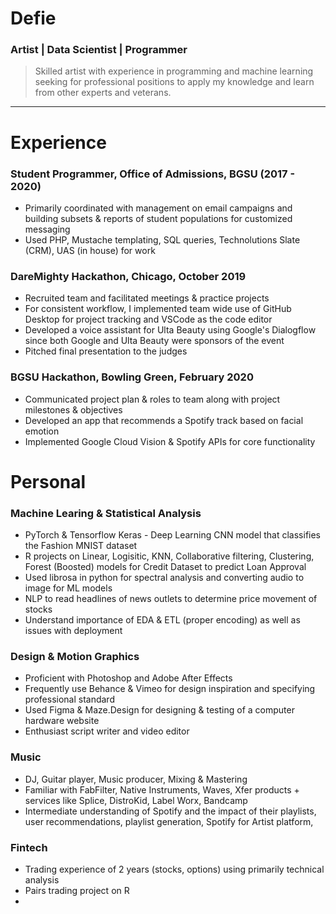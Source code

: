 # Defie
### Artist | Data Scientist | Programmer


> Skilled artist with experience in programming and machine learning seeking for professional positions to apply my knowledge and learn from other experts and veterans.

---


# Experience


### Student Programmer, Office of Admissions, BGSU (2017 - 2020)

* Primarily coordinated with management on email campaigns and building subsets & reports of student
populations for customized messaging
* Used PHP, Mustache templating, SQL queries, Technolutions Slate (CRM), UAS (in house) for work

### DareMighty Hackathon, Chicago, October 2019

* Recruited team and facilitated meetings & practice projects
* For consistent workflow, I implemented team wide use of GitHub Desktop for project tracking and VSCode as the code editor
* Developed a voice assistant for Ulta Beauty using Google's Dialogflow since
both Google and Ulta Beauty were sponsors of the event
* Pitched final presentation to the judges

### BGSU Hackathon, Bowling Green, February 2020

* Communicated project plan & roles to team along with project milestones & objectives
* Developed an app that recommends a Spotify track based on facial emotion
* Implemented Google Cloud Vision & Spotify APIs for core functionality


# Personal


### Machine Learing & Statistical Analysis

* PyTorch & Tensorflow Keras - Deep Learning CNN model that classifies the Fashion MNIST dataset
* R projects on Linear, Logisitic, KNN, Collaborative filtering, Clustering, Forest (Boosted) models for Credit Dataset to predict Loan Approval
* Used librosa in python for spectral analysis and converting audio to image for ML models
* NLP to read headlines of news outlets to determine price movement of stocks
* Understand importance of EDA & ETL (proper encoding) as well as issues with deployment

### Design & Motion Graphics

* Proficient with Photoshop and Adobe After Effects
* Frequently use Behance & Vimeo for design inspiration and specifying professional standard
* Used Figma & Maze.Design for designing & testing of a computer hardware website
* Enthusiast script writer and video editor

### Music
* DJ, Guitar player, Music producer, Mixing & Mastering
* Familiar with FabFilter, Native Instruments, Waves, Xfer products + services like Splice, DistroKid, Label Worx, Bandcamp
* Intermediate understanding of Spotify and the impact of their playlists, user recommendations, playlist generation, Spotify for Artist platform, 

### Fintech
* Trading experience of 2 years (stocks, options) using primarily technical analysis
* Pairs trading project on R
* 


